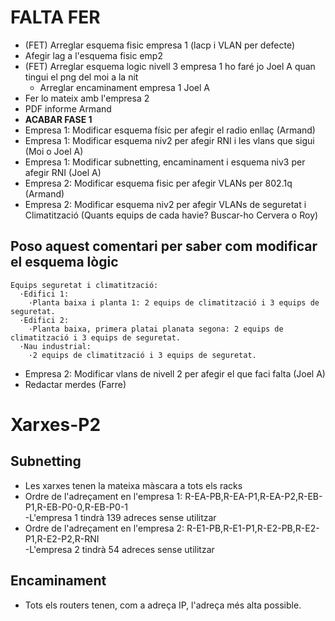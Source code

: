 # FALTA FER
- (FET) Arreglar esquema fisic empresa 1 (lacp i VLAN per defecte)
- Afegir lag a l'esquema fisic emp2
- (FET) Arreglar esquema logic nivell 3 empresa 1 ho faré jo Joel A quan tingui el png del moi a la nit
  - Arreglar encaminament empresa 1 Joel A
- Fer lo mateix amb l'empresa 2
- PDF informe Armand
- **ACABAR FASE 1**
- Empresa 1: Modificar esquema físic per afegir el radio enllaç (Armand)
- Empresa 1: Modificar esquema niv2 per afegir RNI i les vlans que sigui (Moi o Joel A)
- Empresa 1: Modificar subnetting, encaminament i esquema niv3 per afegir RNI (Joel A)
- Empresa 2: Modificar esquema fisic per afegir VLANs per 802.1q (Armand)
- Empresa 2: Modificar esquema niv2 per afegir VLANs de seguretat i Climatització (Quants equips de cada havie? Buscar-ho Cervera o Roy)
## Poso aquest comentari per saber com modificar el esquema lògic
    Equips seguretat i climatització:
      ·Edifici 1:
        ·Planta baixa i planta 1: 2 equips de climatització i 3 equips de seguretat.
      ·Edifici 2:
        ·Planta baixa, primera platai planata segona: 2 equips de climatització i 3 equips de seguretat.
      ·Nau industrial:
        ·2 equips de climatització i 3 equips de seguretat.

- Empresa 2: Modificar vlans de nivell 2 per afegir el que faci falta (Joel A)
- Redactar merdes (Farre)

# Xarxes-P2
## Subnetting
- Les xarxes tenen la mateixa màscara a tots els racks  
- Ordre de l'adreçament en l'empresa 1: R-EA-PB,R-EA-P1,R-EA-P2,R-EB-P1,R-EB-P0-0,R-EB-P0-1  
  -L'empresa 1 tindrà 139 adreces sense utilitzar
- Ordre de l'adreçament en l'empresa 2: R-E1-PB,R-E1-P1,R-E2-PB,R-E2-P1,R-E2-P2,R-RNI  
  -L'empresa 2 tindrà 54 adreces sense utilitzar
## Encaminament
- Tots els routers tenen, com a adreça IP, l'adreça més alta possible.
